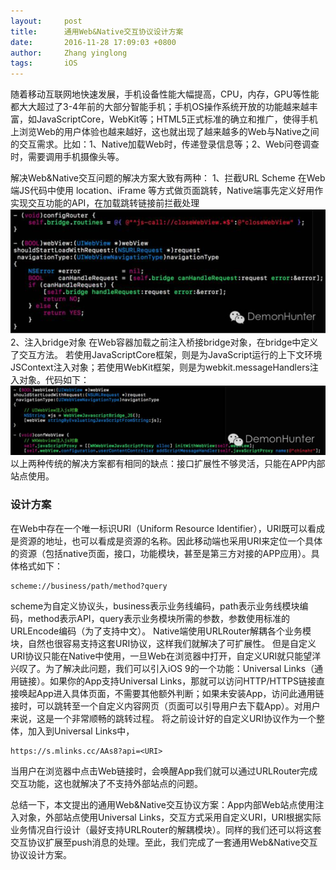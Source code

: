 ```yaml
---
layout:     post
title:      通用Web&Native交互协议设计方案
date:       2016-11-28 17:09:03 +0800
author:     Zhang yinglong
tags: 	    iOS
---
```


随着移动互联网地快速发展，手机设备性能大幅提高，CPU，内存，GPU等性能都大大超过了3-4年前的大部分智能手机；手机OS操作系统开放的功能越来越丰富，如JavaScriptCore，WebKit等；HTML5正式标准的确立和推广，使得手机上浏览Web的用户体验也越来越好，这也就出现了越来越多的Web与Native之间的交互需求。比如：1、Native加载Web时，传递登录信息等；2、Web问卷调查时，需要调用手机摄像头等。

解决Web&Native交互问题的解决方案大致有两种：
1、拦截URL Scheme
在Web端JS代码中使用 location、iFrame 等方式做页面跳转，Native端事先定义好用作实现交互功能的API，在加载跳转链接前拦截处理
![](/assets/images/2016/1200910-697153e7effa48cf.png)
2、注入bridge对象
在Web容器加载之前注入桥接bridge对象，在bridge中定义了交互方法。
若使用JavaScriptCore框架，则是为JavaScript运行的上下文环境JSContext注入对象；若使用WebKit框架，则是为webkit.messageHandlers注入对象。代码如下：
![](/assets/images/2016/1200910-21ae42f3fe799c30.png)
以上两种传统的解决方案都有相同的缺点：接口扩展性不够灵活，只能在APP内部站点使用。

### 设计方案
在Web中存在一个唯一标识URI（Uniform Resource Identifier），URI既可以看成是资源的地址，也可以看成是资源的名称。因此移动端也采用URI来定位一个具体的资源（包括native页面，接口，功能模块，甚至是第三方对接的APP应用）。具体格式如下：

```
scheme://business/path/method?query
```
scheme为自定义协议头，business表示业务线编码，path表示业务线模块编码，method表示API，query表示业务模块所需的参数，参数使用标准的URLEncode编码（为了支持中文）。
Native端使用URLRouter解耦各个业务模块，自然也很容易支持这套URI协议，这样我们就解决了可扩展性。
但是自定义URI协议只能在Native中使用，一旦Web在浏览器中打开，自定义URI就只能望洋兴叹了。为了解决此问题，我们可以引入iOS 9的一个功能：Universal Links（通用链接）。如果你的App支持Universal Links，那就可以访问HTTP/HTTPS链接直接唤起App进入具体页面，不需要其他额外判断；如果未安装App，访问此通用链接时，可以跳转至一个自定义内容网页（页面可以引导用户去下载App）。对用户来说，这是一个非常顺畅的跳转过程。
将之前设计好的自定义URI协议作为一个整体，加入到Universal Links中，

```
https://s.mlinks.cc/AAs8?api=<URI>
```
当用户在浏览器中点击Web链接时，会唤醒App我们就可以通过URLRouter完成交互功能，这也就解决了不支持外部站点的问题。

总结一下，本文提出的通用Web&Native交互协议方案：App内部Web站点使用注入对象，外部站点使用Universal Links，交互方式采用自定义URI，URI根据实际业务情况自行设计（最好支持URLRouter的解耦模块）。同样的我们还可以将这套交互协议扩展至push消息的处理。至此，我们完成了一套通用Web&Native交互协议设计方案。
